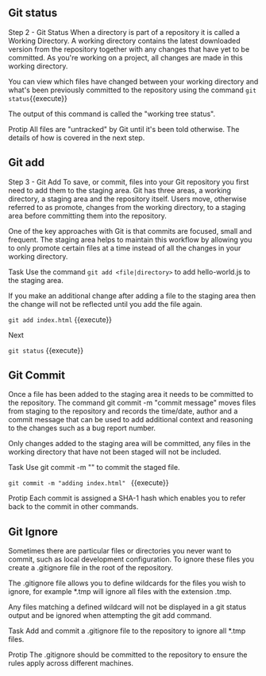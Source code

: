 ## Git status

Step 2 - Git Status
When a directory is part of a repository it is called a Working Directory. A working directory contains the latest downloaded version from the repository together with any changes that have yet to be committed. As you're working on a project, all changes are made in this working directory.

You can view which files have changed between your working directory and what's been previously committed to the repository using the command `git status`{{execute}}

The output of this command is called the "working tree status".

Protip
All files are "untracked" by Git until it's been told otherwise. The details of how is covered in the next step.

## Git add

Step 3 - Git Add
To save, or commit, files into your Git repository you first need to add them to the staging area. Git has three areas, a working directory, a staging area and the repository itself. Users move, otherwise referred to as promote, changes from the working directory, to a staging area before committing them into the repository.

One of the key approaches with Git is that commits are focused, small and frequent. The staging area helps to maintain this workflow by allowing you to only promote certain files at a time instead of all the changes in your working directory.

Task
Use the command `git add <file|directory>` to add hello-world.js to the staging area.

If you make an additional change after adding a file to the staging area then the change will not be reflected until you add the file again.


`git add index.html` {{execute}}

Next

`git status` {{execute}}

## Git Commit

Once a file has been added to the staging area it needs to be committed to the repository. The command git commit -m "commit message" moves files from staging to the repository and records the time/date, author and a commit message that can be used to add additional context and reasoning to the changes such as a bug report number.

Only changes added to the staging area will be committed, any files in the working directory that have not been staged will not be included.

Task
Use git commit -m "<commit message>" to commit the staged file.

`git commit -m "adding index.html" ` {{execute}}

Protip
Each commit is assigned a SHA-1 hash which enables you to refer back to the commit in other commands.


## Git Ignore

Sometimes there are particular files or directories you never want to commit, such as local development configuration. To ignore these files you create a .gitignore file in the root of the repository.

The .gitignore file allows you to define wildcards for the files you wish to ignore, for example *.tmp will ignore all files with the extension .tmp.

Any files matching a defined wildcard will not be displayed in a git status output and be ignored when attempting the git add command.

Task
Add and commit a .gitignore file to the repository to ignore all *.tmp files.

Protip
The .gitignore should be committed to the repository to ensure the rules apply across different machines.